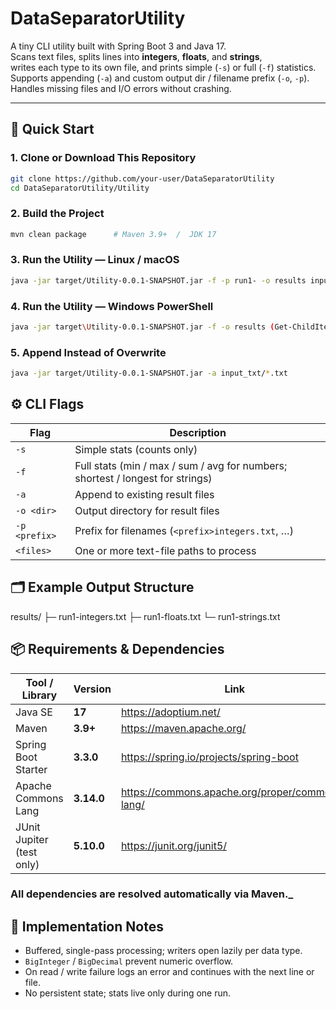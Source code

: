 # DataSeparatorUtility

A tiny CLI utility built with Spring Boot 3 and Java 17.  
Scans text files, splits lines into **integers**, **floats**, and **strings**,  
writes each type to its own file, and prints simple (`-s`) or full (`-f`) statistics.  
Supports appending (`-a`) and custom output dir / filename prefix (`-o`, `-p`).  
Handles missing files and I/O errors without crashing.

---

## 🚀 Quick Start

### 1. **Clone or Download This Repository**
```bash
git clone https://github.com/your-user/DataSeparatorUtility
cd DataSeparatorUtility/Utility
```

### 2. **Build the Project**
```bash
mvn clean package      # Maven 3.9+  /  JDK 17
```

### 3. **Run the Utility — Linux / macOS**
```bash
java -jar target/Utility-0.0.1-SNAPSHOT.jar -f -p run1- -o results input_txt/*.txt
```

### 4. **Run the Utility — Windows PowerShell**
```bash
java -jar target\Utility-0.0.1-SNAPSHOT.jar -f -o results (Get-ChildItem input_txt\*.txt).FullName
```

### 5. **Append Instead of Overwrite**
```bash
java -jar target/Utility-0.0.1-SNAPSHOT.jar -a input_txt/*.txt
```

## ⚙️ CLI Flags
| Flag | Description |
|------|-------------|
| `-s` | Simple stats (counts only) |
| `-f` | Full stats (min / max / sum / avg for numbers; shortest / longest for strings) |
| `-a` | Append to existing result files |
| `-o <dir>` | Output directory for result files |
| `-p <prefix>` | Prefix for filenames (`<prefix>integers.txt`, …) |
| `<files>` | One or more text-file paths to process |

## 🗂️ Example Output Structure
results/
├─ run1-integers.txt
├─ run1-floats.txt
└─ run1-strings.txt

## 📦 Requirements & Dependencies

| Tool / Library | Version | Link |
|----------------|---------|------|
| Java SE | **17** | https://adoptium.net/ |
| Maven | **3.9+** | https://maven.apache.org/ |
| Spring Boot Starter | **3.3.0** | https://spring.io/projects/spring-boot |
| Apache Commons Lang | **3.14.0** | https://commons.apache.org/proper/commons-lang/ |
| JUnit Jupiter (test only) | **5.10.0** | https://junit.org/junit5/ |

### All dependencies are resolved automatically via Maven._

## 📝 Implementation Notes
* Buffered, single-pass processing; writers open lazily per data type.
* `BigInteger` / `BigDecimal` prevent numeric overflow.
* On read / write failure logs an error and continues with the next line or file.
* No persistent state; stats live only during one run.

